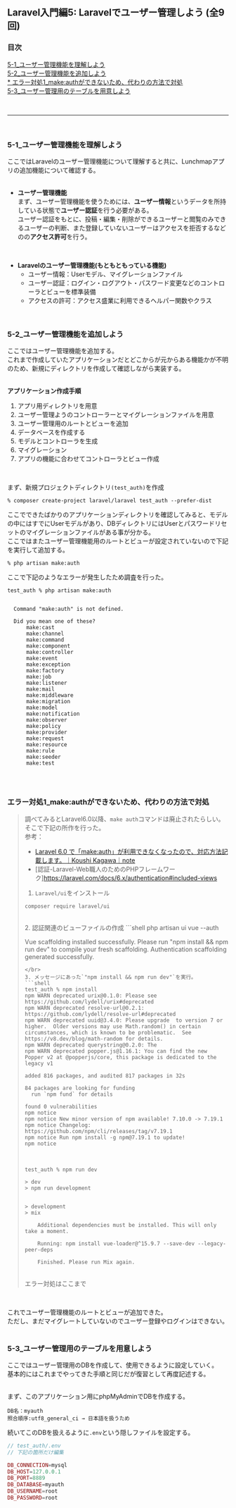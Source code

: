 ## Laravel入門編5: Laravelでユーザー管理しよう (全9回)

### 目次
[5-1_ユーザー管理機能を理解しよう](#5-1_ユーザー管理機能を理解しよう)</br>
[5-2_ユーザー管理機能を追加しよう](#5-2_ユーザー管理機能を追加しよう)</br>
[* エラー対処1_make:authができないため、代わりの方法で対処](#エラー対処1_make:authができないため、代わりの方法で対処)</br>
[5-3_ユーザー管理用のテーブルを用意しよう](#5-3_ユーザー管理用のテーブルを用意しよう)</br>


</br>

***
</br>

### 5-1_ユーザー管理機能を理解しよう
ここではLaravelのユーザー管理機能について理解すると共に、Lunchmapアプリの追加機能について確認する。</br>
</br>

- **ユーザー管理機能**</br>
  まず、ユーザー管理機能を使うためには、**ユーザー情報**というデータを所持している状態で**ユーザー認証**を行う必要がある。</br>
  ユーザー認証をもとに、投稿・編集・削除ができるユーザーと閲覧のみできるユーザーの判断、また登録していないユーザーはアクセスを拒否するなどのの**アクセス許可**を行う。</br>
</br>

- **Laravelのユーザー管理機能(もともともっている機能)**</br>
  - ユーザー情報：Userモデル、マイグレーションファイル
  - ユーザー認証：ログイン・ログアウト・パスワード変更などのコントローラとビューを標準装備
  - アクセスの許可：アクセス盛業に利用できるヘルパー関数やクラス</br>
</br>

### 5-2_ユーザー管理機能を追加しよう
ここではユーザー管理機能を追加する。</br>
これまで作成していたアプリケーションだとどこからが元からある機能かが不明のため、新規にディレクトリを作成して確認しながら実装する。</br>
</br>

**アプリケーション作成手順**</br>
1. アプリ用ディレクトリを用意
2. ユーザー管理ようのコントローラーとマイグレーションファイルを用意
3. ユーザー管理用のルートとビューを追加
4. データベースを作成する
5. モデルとコントローラを生成
6. マイグレーション
7. アプリの機能に合わせてコントローラとビュー作成</br>
</br>

まず、新規プロジェクトディレクトリ`(test_auth)`を作成
```shell
% composer create-project laravel/laravel test_auth --prefer-dist
```
ここでできたばかりのアプリケーションディレクトリを確認してみると、モデルの中にはすでにUserモデルがあり、DBディレクトリにはUserとパスワードリセットのマイグレーションファイルがある事が分かる。</br>
ここではまたユーザー管理機能用のルートとビューが設定されていないので下記を実行して追加する。</br>
```shell
% php artisan make:auth
```
ここで下記のようなエラーが発生したため調査を行った。</br>
```shell
test_auth % php artisan make:auth

                                       
  Command "make:auth" is not defined.  
                                       
  Did you mean one of these?           
      make:cast                        
      make:channel                     
      make:command                     
      make:component                   
      make:controller                  
      make:event                       
      make:exception                   
      make:factory                     
      make:job                         
      make:listener                    
      make:mail                        
      make:middleware                  
      make:migration                   
      make:model                       
      make:notification                
      make:observer                    
      make:policy                      
      make:provider                    
      make:request                     
      make:resource                    
      make:rule                        
      make:seeder                      
      make:test                        
                                       
```
</br>

### エラー対処1_make:authができないため、代わりの方法で対処
>調べてみるとLaravel6.0以降、`make auth`コマンドは廃止されたらしい。</br>
>そこで下記の所作を行った。</br>
>参考：
>- [Laravel 6.0 で「make:auth」が利用できなくなったので、対応方法記載します。｜Koushi Kagawa｜note](https://note.com/koushikagawa/n/n1b5bb4a69514)</br>
>- [認証-Laravel-Web職人のためのPHPフレームワーク]https://laravel.com/docs/6.x/authentication#included-views</br>
>
>1. `Laravel/ui`をインストール
>   ```shell
>   composer require laravel/ui
>   ```
>   </br>
>2. 認証関連のビューファイルの作成
>   ```shell
>   php artisan ui vue --auth
>
>   Vue scaffolding installed successfully.
>   Please run "npm install && npm run dev" to compile your fresh scaffolding.
>   Authentication scaffolding generated successfully.
>   ```
>   </br>
>3. メッセージにあった`"npm install && npm run dev"`を実行。
>   ```shell
>   test_auth % npm install
>   npm WARN deprecated urix@0.1.0: Please see https://github.com/lydell/urix#deprecated
>   npm WARN deprecated resolve-url@0.2.1: https://github.com/lydell/resolve-url#deprecated
>   npm WARN deprecated uuid@3.4.0: Please upgrade  to version 7 or higher.  Older versions may use Math.random() in certain circumstances, which is known to be problematic.  See https://v8.dev/blog/math-random for details.
>   npm WARN deprecated querystring@0.2.0: The
>   npm WARN deprecated popper.js@1.16.1: You can find the new Popper v2 at @popperjs/core, this package is dedicated to the legacy v1
>   
>   added 816 packages, and audited 817 packages in 32s
>   
>   84 packages are looking for funding
>     run `npm fund` for details
>   
>   found 0 vulnerabilities
>   npm notice 
>   npm notice New minor version of npm available! 7.10.0 -> 7.19.1
>   npm notice Changelog: https://github.com/npm/cli/releases/tag/v7.19.1
>   npm notice Run npm install -g npm@7.19.1 to update!
>   npm notice 
>   ```
>   </br>
>
>   ```shell
>   test_auth % npm run dev
>   
>   > dev
>   > npm run development
>   
>   
>   > development
>   > mix
>   
>    	Additional dependencies must be installed. This will only take a moment.
>   
>    	Running: npm install vue-loader@^15.9.7 --save-dev --legacy-peer-deps
>   
>    	Finished. Please run Mix again.
>   ```
></br>
>エラー対処はここまで</br>
</br>

これでユーザー管理機能のルートとビューが追加できた。</br>
ただし、まだマイグレートしていないのでユーザー登録やログインはできない。</br>
</br>

### 5-3_ユーザー管理用のテーブルを用意しよう
ここではユーザー管理用のDBを作成して、使用できるように設定していく。</br>
基本的にはこれまでやってきた手順と同じだが復習として再度記述する。</br>
</br>

まず、このアプリケーション用にphpMyAdminでDBを作成する。</br>

```
DB名：myauth
照合順序:utf8_general_ci → 日本語を扱うため
```
続いてこのDBを扱えるように`.env`という隠しファイルを設定する。</br>

```php
// test_auth/.env
// 下記の箇所だけ編集

DB_CONNECTION=mysql
DB_HOST=127.0.0.1
DB_PORT=8889
DB_DATABASE=myauth
DB_USERNAME=root
DB_PASSWORD=root
```

